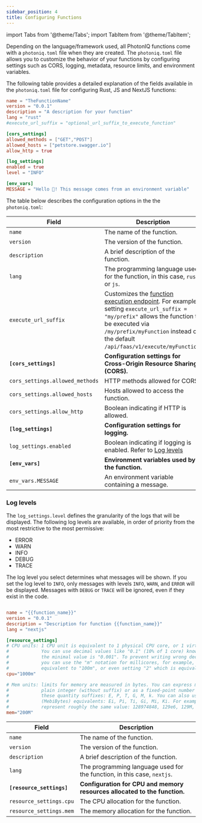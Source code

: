 ```yaml
---
sidebar_position: 4
title: Configuring Functions
---
```


import Tabs from '@theme/Tabs';
import TabItem from '@theme/TabItem';

Depending on the language/framework used, all PhotonIQ functions come with a `photoniq.toml` file when they are created. The `photoniq.toml` file allows you to customize the behavior of your functions by configuring settings such as CORS, logging,  metadata, resource limits, and environment variables.

The following table provides a detailed explanation of the fields available in the `photoniq.toml` file for configuring Rust, JS and NextJS functions:



<Tabs groupId="languages">

<TabItem value="rust/js" label="Rust/Javascript">

```toml title='photoniq.toml'
name = "TheFunctionName"
version = "0.0.1"
description = "A description for your function"
lang = "rust"
#execute_url_suffix = "optional_url_suffix_to_execute_function"

[cors_settings]
allowed_methods = ["GET","POST"]
allowed_hosts = ["petstore.swagger.io"]
allow_http = true

[log_settings]
enabled = true
level = "INFO"

[env_vars]
MESSAGE = "Hello 👋! This message comes from an environment variable"

```

The table below describes the configuration options in the the `photoniq.toml`:

| Field                          | Description                                                                |
|--------------------------------|----------------------------------------------------------------------------|
| `name`                         | The name of the function.                                                  |
| `version`                      | The version of the function.                                               |
| `description`                  | A brief description of the function.                                       |
| `lang`                         | The programming language used for the function, in this case, `rust` or `js`.     |
| `execute_url_suffix`           | Customizes the [function execution endpoint](https://www.macrometa.com/docs/apiFaas#/operations/handle_latest_mm_execute). For example, setting `execute_url_suffix = "my/prefix"` allows the function to be executed via `/my/prefix/myFunction` instead of the default `/api/faas/v1/execute/myFunction`.                      |
| **`[cors_settings]`**          | **Configuration settings for Cross-Origin Resource Sharing (CORS).**       |
| `cors_settings.allowed_methods`| HTTP methods allowed for CORS.                                             |
| `cors_settings.allowed_hosts`  | Hosts allowed to access the function.                                      |
| `cors_settings.allow_http`     | Boolean indicating if HTTP is allowed.                                     |
| **`[log_settings]`**           | **Configuration settings for logging.**                                    |
| `log_settings.enabled`         | Boolean indicating if logging is enabled.  Refer to [Log levels](#log-levels)|
| **`[env_vars]`**               | **Environment variables used by the function.**                            |
| `env_vars.MESSAGE`             | An environment variable containing a message.                              |


### Log levels

The `log_settings.level` defines the granularity of the logs that will be displayed. The following log levels are available, in order of priority from the most restrictive to the most permissive:

- ERROR
- WARN
- INFO
- DEBUG
- TRACE

The log level you select determines what messages will be shown. If you set the log level to `INFO`, only messages with levels `INFO`, `WARN`, and `ERROR` will be displayed. Messages with `DEBUG` or `TRACE` will be ignored, even if they exist in the code.

</TabItem>

<TabItem value="nextjs" label="Next.js">

```toml title='photoniq.toml'

name = "{{function_name}}"
version = "0.0.1"
description = "Description for function {{function_name}}"
lang = "nextjs"

[resource_settings]
# CPU units: 1 CPU unit is equivalent to 1 physical CPU core, or 1 virtual core. 
#            You can use decimal values like "0.1" (10% of 1 core) knowing that 
#            the minimal value is "0.001". To prevent writing wrong decimal values, 
#            you can use the "m" notation for millicores, for example, "0.1" is 
#            equivalent to "100m", or even setting "2" which is equivalent to "2000m".
cpu="1000m"

# Mem units: limits for memory are measured in bytes. You can express memory as a 
#            plain integer (without suffix) or as a fixed-point number using one of 
#            these quantity suffixes: E, P, T, G, M, k. You can also use the power-of-two 
#            (MebiBytes) equivalents: Ei, Pi, Ti, Gi, Mi, Ki. For example, the following 
#            represent roughly the same value: 128974848, 129e6, 129M,  128974848000m, 123Mi
mem="200M"


```


| Field                          | Description                                                                |
|---------------------------------|----------------------------------------------------------------------------|
| `name`                         | The name of the function.                                                  |
| `version`                      | The version of the function.                                               |
| `description`                  | A brief description of the function.                                       |
| `lang`                         | The programming language used for the function, in this case, `nextjs`.     |
| **`[resource_settings]`**       | **Configuration for CPU and memory resources allocated to the function.**   |
| `resource_settings.cpu`        | The CPU allocation for the function. |
| `resource_settings.mem`        | The memory allocation for the function.|


</TabItem>
</Tabs>



